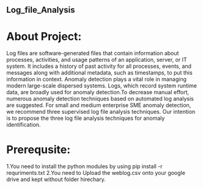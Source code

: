 ## Log_file_Analysis
# About Project:
Log files are software-generated files that contain information about processes, activities, and usage patterns of an application, server, or IT system. It includes a history of past activity for all processes, events, and messages along with additional metadata, such as timestamps, to put this information in context. Anomaly detection plays a vital role in managing modern large-scale dispersed systems. Logs, which record system runtime data, are broadly used for anomaly detection.To decrease manual effort, numerous anomaly detection techniques based on automated log analysis are suggested. For small and medium enterprise SME anomaly detection, we recommend three supervised log file analysis techniques. Our intention is to propose the three log file analysis techniques for anomaly identification. 

 
# Prerequsite: 
1.You need to install the python modules by using pip install -r requriments.txt
2.You need to Upload the weblog.csv onto your google drive and kept without folder hirechary. 
